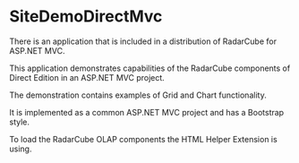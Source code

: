 # SiteDemoDirectMvc

There is an application that is included in a distribution of RadarCube for ASP.NET MVC.

This application demonstrates capabilities of the RadarCube components of Direct Edition in an ASP.NET MVC project.

The demonstration contains examples of Grid and Chart functionality.

It is implemented as a common ASP.NET MVC project and has a Bootstrap style. 

To load the RadarCube OLAP components the HTML Helper Extension is using.